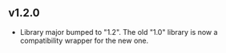 ## v1.2.0

- Library major bumped to "1.2". The old "1.0" library is now a compatibility wrapper for the new one.

